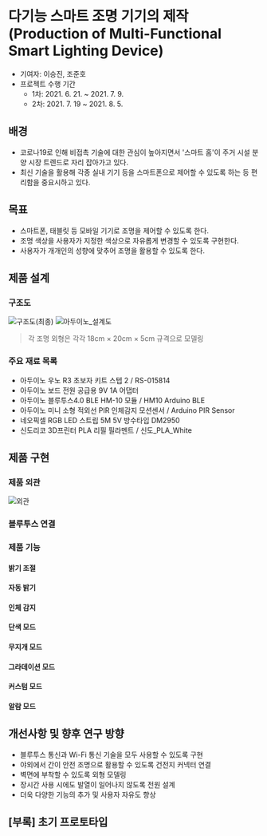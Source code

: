 # 다기능 스마트 조명 기기의 제작<br>(Production of Multi-Functional Smart Lighting Device)

- 기여자: 이승진, 조준호
- 프로젝트 수행 기간
  - 1차: 2021. 6. 21. ~ 2021. 7. 9.
  - 2차: 2021. 7. 19 ~ 2021. 8. 5.

## 배경
- 코로나19로 인해 비접촉 기술에 대한 관심이 높아지면서 '스마트 홈'이 주거 시설 분양 시장 트렌드로 자리 잡아가고 있다.
- 최신 기술을 활용해 각종 실내 기기 등을 스마트폰으로 제어할 수 있도록 하는 등 편리함을 중요시하고 있다.

## 목표
- 스마트폰, 태블릿 등 모바일 기기로 조명을 제어할 수 있도록 한다.
- 조명 색상을 사용자가 지정한 색상으로 자유롭게 변경할 수 있도록 구현한다.
- 사용자가 개개인의 성향에 맞추어 조명을 활용할 수 있도록 한다.

## 제품 설계
### 구조도
![구조도(최종)](https://user-images.githubusercontent.com/91407433/152562616-9cb45ee6-e707-42b5-bc99-4f0c16f9a453.png)
![아두이노_설계도](https://user-images.githubusercontent.com/91407433/152562810-2a43c93b-2618-4875-81f6-db2237567ad0.png)
> 각 조명 외형은 각각 18cm × 20cm × 5cm 규격으로 모델링

### 주요 재료 목록
- 아두이노 우노 R3 초보자 키트 스텝 2 / RS-015814
- 아두이노 보드 전원 공급용 9V 1A 어댑터
- 아두이노 블루투스4.0 BLE HM-10 모듈 / HM10 Arduino BLE
- 아두이노 미니 소형 적외선 PIR 인체감지 모션센서 / Arduino PIR Sensor
- 네오픽셀 RGB LED 스트립 5M 5V 방수타입 DM2950
- 신도리코 3D프린터 PLA 리필 필라멘트 / 신도_PLA_White

## 제품 구현
### 제품 외관
![외관](https://user-images.githubusercontent.com/91407433/152563664-bf8acd09-56c3-4293-950a-8b5695c82ffc.jpeg)

### 블루투스 연결

### 제품 기능
#### 밝기 조절
#### 자동 밝기
#### 인체 감지
#### 단색 모드
#### 무지개 모드
#### 그라데이션 모드
#### 커스텀 모드
#### 알람 모드

## 개선사항 및 향후 연구 방향
- 블루투스 통신과 Wi-Fi 통신 기술을 모두 사용할 수 있도록 구현
- 야외에서 간이 안전 조명으로 활용할 수 있도록 건전지 커넥터 연결
- 벽면에 부착할 수 있도록 외형 모델링
- 장시간 사용 시에도 발열이 일어나지 않도록 전원 설계
- 더욱 다양한 기능의 추가 및 사용자 자유도 향상

## [부록] 초기 프로토타입
